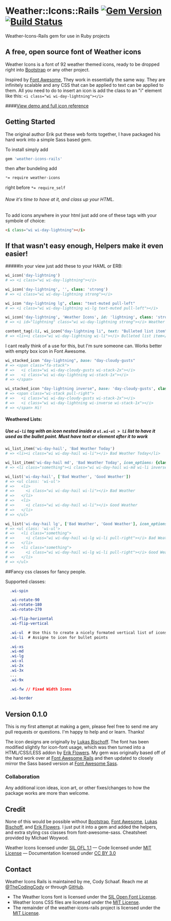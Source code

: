 
# Weather::Icons::Rails [![Gem Version](https://badge.fury.io/rb/weather-icons-rails@2x.svg)](http://rubygems.org/gems/weather-icons-rails) [![Build Status](https://travis-ci.org/CodySchaaf/weather-icons-rails.svg?branch=master)](https://travis-ci.org/CodySchaaf/weather-icons-rails)
Weather-Icons-Rails gem for use in Ruby projects

## A free, open source font of Weather icons

Weather Icons is a font of 92 weather themed icons, ready to be dropped right into [Bootstrap](http://www.getbootstrap.com) or any other project.

Inspired by [Font Awesome](http://fontawesome.io/), They work in essentially the same way. They are infinitely scalable and any CSS that can be applied to text can be applied to them. All you need to do to insert an icon is add the class to an "i" element like this: `<i class="wi wi-day-lightning"></i>`

####[View demo and full icon reference](http://erikflowers.github.io/weather-icons/)

## Getting Started

The original author Erik put these web fonts together, I have packaged his hard work into a simple Sass based gem.

To install simply add

```ruby
gem 'weather-icons-rails'
```
then after bundeling add

```css
*= require weather-icons
```

right before `*= require_self`

###### Now it's time to have at it, and class up your HTML.

To add icons anywhere in your html just add one of these tags with your symbole of choice:

```html
<i class="wi wi-day-lightning"></i>
```
## If that wasn't easy enough, Helpers make it even easier!

#####In your view just add these to your HAML or ERB:

```ruby
wi_icon('day-lightning')
# => <i class="wi wi-day-lightning"></i>
```
```ruby
wi_icon('day-lightning', '', class: 'strong')
# => <i class="wi wi-day-lightning strong"></i>
```
```ruby
wi_icon "day-lightning lg", class: "text-muted pull-left"
# => <i class="wi wi-day-lightning wi-lg text-muted pull-left"></i>
```
```ruby
wi_icon('day-lightning', 'Weather Icons', id: 'lightning', class: 'strong')
# => <i id="lightning" class="wi wi-day-lightning strong"></i> Weather Icons
```

```ruby
content_tag(:li, wi_icon("day-lightning li", text: "Bulleted list item"))
# => <li><i class="wi wi-day-lightning wi-li"></i> Bulleted list item</li>
```

I cant really think of a use for this, but I'm sure someone can. Works better with empty box icon in Font Awesome.

```ruby
wi_stacked_icon "day-lightning", base: "day-cloudy-gusts"
# => <span class="fa-stack">
# =>   <i class="wi wi-day-cloudy-gusts wi-stack-2x"></i>
# =>   <i class="wi wi-day-lightning wi-stack-1x"></i>
# => </span>

wi_stacked_icon "day-lightning inverse", base: 'day-cloudy-gusts', class: "pull-right", text: "Hi!"
# => <span class="wi-stack pull-right">
# =>   <i class="wi wi-day-cloudy-gusts wi-stack-2x"></i>
# =>   <i class="wi wi-day-lightning wi-inverse wi-stack-1x"></i>
# => </span> Hi!
```

#### Weathered Lists:

##### Use `wi-li` tag with an icon nested inside a `ul.wi-ul > li` list to have it used as the bullet point. Must have text or element after it to work

```ruby
wi_list_item('wi-day-hail', 'Bad Weather Today')
# => <li><i class="wi wi-day-hail wi-li"></i> Bad Weather Today</li>

wi_list_item('wi-day-hail md', 'Bad Weather Today', icon_options: {class: 'inverse'}, class: 'something' )
# => <li class="something"><i class="wi wi-day-hail wi-md wi-li inverse"></i> Bad Weather Today</li>
```
```ruby
wi_list('wi-day-hail', ['Bad Weather', 'Good Weather'])
# => <ul class: 'wi-ul'>
# =>   <li>
# =>     <i class="wi wi-day-hail wi-li"></i> Bad Weather
# =>   </li>
# =>   <li>
# =>     <i class="wi wi-day-hail wi-li"></i> Good Weather
# =>   </li>
# => </ul>

wi_list('wi-day-hail lg', ['Bad Weather', 'Good Weather'], icon_options: {class: 'pull-right'}, class: 'something' )
# => <ul class: 'wi-ul'>
# =>   <li class="something">
# =>     <i class="wi wi-day-hail wi-lg wi-li pull-right"></i> Bad Weather
# =>   </li>
# =>   <li class="something">
# =>     <i class="wi wi-day-hail wi-lg wi-li pull-right"></i> Good Weather
# =>   </li>
# => </ul>
```
##Fancy css classes for fancy people.

Supported classes:

```css
  .wi-spin

  .wi-rotate-90
  .wi-rotate-180
  .wi-rotate-270

  .wi-flip-horizontal
  .wi-flip-vertical  

  .wi-ul  # Use this to create a nicely formated vertical list of icons
  .wi-li  # Assigne to icon for bullet points

  .wi-xs
  .wi-md
  .wi-lg
  .wi-xl
  .wi-2x
  .wi-3x
  ...
  .wi-9x

  .wi-fw // Fixed Width Icons

  .wi-border
```

## Version 0.1.0
This is my first attempt at making a gem, please feel free to send me any pull requests or questions. I'm happy to help and or learn. Thanks!

The icon designs are originally by [Lukas Bischoff](http://www.twitter.com/artill). The font has been modified slightly for icon-font usage, which was then turned into a HTML/CSS/LESS addon by [Erik Flowers](http://www.helloerik.com). My gem was originally based off of the hard work over at [Font Awesome Rails](https://github.com/bokmann/font-awesome-rails) and then updated to closely mirror the Sass based version at [Font Awesome Sass](https://github.com/FortAwesome/font-awesome-sass).

### Collaboration
Any additional icon ideas, icon art, or other fixes/changes to how the package works are more than welcome.

## Credit
None of this would be possible without [Bootstrap](http://www.getbootstrap.com), [Font Awesome](http://fontawesome.io/), [Lukas Bischoff](http://www.twitter.com/artill), and [Erik Flowers](http://www.helloerik.com). I just put it into a gem and added the helpers, and extra styling css classes from font-awesome-sass. Cheatsheet provided by Michael Woywod.

Weather Icons licensed under [SIL OFL 1.1](http://scripts.sil.org/OFL) &mdash; Code licensed under [MIT License](http://opensource.org/licenses/mit-license.html)  &mdash; Documentation licensed under [CC BY 3.0](http://creativecommons.org/licenses/by/3.0)

## Contact
Weather Icons Rails is maintained by me, Cody Schaaf. Reach me at [@TheCodingCody](http://www.twitter.com/TheCodingCody) or through [GitHub](https://github.com/CodySchaaf/weather-icons-rails).

* The Weather Icons font is
  licensed under the [SIL Open Font License](http://scripts.sil.org/OFL).
* Weather Icons CSS files are
  licensed under the
  [MIT License](http://opensource.org/licenses/mit-license.html).
* The remainder of the weather-icons-rails project is licensed under the
  [MIT License](http://opensource.org/licenses/mit-license.html).
